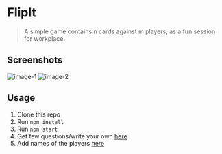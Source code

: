 # FlipIt

> A simple game contains n cards against m players, as a fun session for workplace.

## Screenshots

![image-1](./art/Screenshot%202023-10-20%20at%208.16.27 PM.png)
![image-2](./art/Screenshot%202023-10-20%20at%208.16.41 PM.png)

## Usage

1. Clone this repo
2. Run `npm install`
3. Run `npm start`
4. Get few questions/write your own [here](./src/components/Data.ts)
5. Add names of the players [here](./src/components/wheel/Wheel.tsx)

